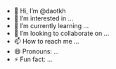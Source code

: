 - 👋 Hi, I’m @daotkh
- 👀 I’m interested in ...
- 🌱 I’m currently learning ...
- 💞️ I’m looking to collaborate on ...
- 📫 How to reach me ...
- 😄 Pronouns: ...
- ⚡ Fun fact: ...

<!---
daotkh/daotkh is a ✨ special ✨ repository because its `README.md` (this file) appears on your GitHub profile.
You can click the Preview link to take a look at your changes.
--->
